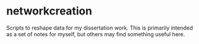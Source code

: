 # networkcreation
Scripts to reshape data for my dissertation work. This is primarily intended as a set of notes for myself, but others may find something useful here.

<!-- # The Raw Data

The raw data from which I construct networks comes from the ICEWS project (Boschee, Elizabeth; Lautenschlager, Jennifer; O'Brien, Sean; Shellman, Steve; Starz, James; Ward, Michael, 2015, "ICEWS Coded Event Data", http://dx.doi.org/10.7910/DVN/28075, Harvard Dataverse, V13), and is hosted at the [Harvard Dataverse](https://dataverse.harvard.edu/dataset.xhtml?persistentId=doi:10.7910/DVN/28075). The proper files can be found under the "ICEWS Coded Event Data" dataset. There are a number of codebooks, quality checks, etc. included in the folder. The events are contained in yearly files with names such as "events.1995.20150313082510.tab.zip". I accessed the data in March 2016, and use the annual event files for the years 1995-2014.

# Text to CAMEO

To obtain Correlates of War countrycodes, more useful agent codes, and other niceties, I process the raw files using Phil Schrodt's [text_to_CAMEO python script](https://github.com/philip-schrodt/text_to_CAMEO). I have made a few slight modifications to Phil's script to retain columns that he removes from the raw data. The script is in the "raw_ICEWS_data" folder, and requires the "countrynames.txt", "agentnames.txt", and "filnames.txt" files to run (these are all unmodified from Phil's originals). From the terminal, `cd` to wherever you have these files (including raw ICEWS files) and run `python text_to_CAMEO_mod.py `. The resulting files intially wind up in the same directory. I move them to a different one called "processed_with_names" (too big to upload to github).

# Add Group Names

ICEWS tends to be overly disaggregated - it codes inviduals, whereas I am interested in constructing networks of groups. I thus use the actors dictionary provided on [Dataverse](https://dataverse.harvard.edu/dataset.xhtml?persistentId=doi:10.7910/DVN/28118) to add the group affiliations when available. This is done in the "icews_actor_names.R" script. The script takes a while to run, and also cleans up two other issues - actor names often have a **Generic (Specific)** format and so I must extract the specific name, and I remove duplicate observations which usually result from the same event being covered in multiple media sources. The script results in a slimmed-down file that can be used to construct dissident networks for individual countries. -->